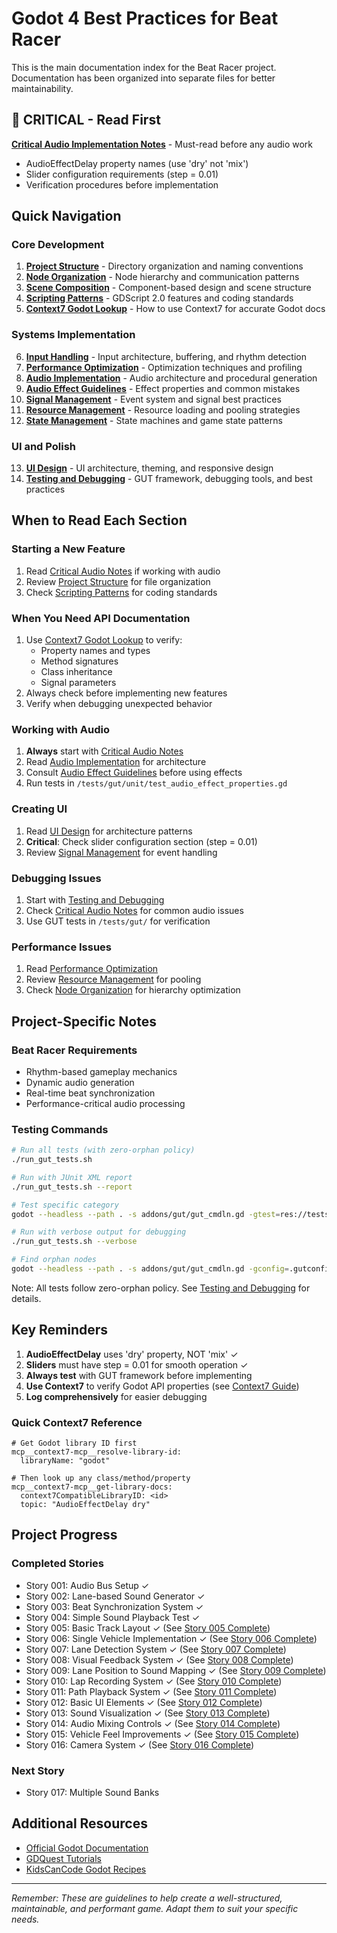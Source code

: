 # Godot 4 Best Practices for Beat Racer

This is the main documentation index for the Beat Racer project. Documentation has been organized into separate files for better maintainability.

## 🚨 CRITICAL - Read First
**[Critical Audio Implementation Notes](docs/critical-audio-notes.md)** - Must-read before any audio work
- AudioEffectDelay property names (use 'dry' not 'mix')
- Slider configuration requirements (step = 0.01)
- Verification procedures before implementation

## Quick Navigation

### Core Development
1. **[Project Structure](docs/project-structure.md)** - Directory organization and naming conventions
2. **[Node Organization](docs/node-organization.md)** - Node hierarchy and communication patterns
3. **[Scene Composition](docs/scene-composition.md)** - Component-based design and scene structure
4. **[Scripting Patterns](docs/scripting-patterns.md)** - GDScript 2.0 features and coding standards
5. **[Context7 Godot Lookup](docs/context7-godot-lookup.md)** - How to use Context7 for accurate Godot docs

### Systems Implementation
6. **[Input Handling](docs/input-handling.md)** - Input architecture, buffering, and rhythm detection
7. **[Performance Optimization](docs/performance-optimization.md)** - Optimization techniques and profiling
8. **[Audio Implementation](docs/audio-implementation.md)** - Audio architecture and procedural generation
9. **[Audio Effect Guidelines](docs/audio-effect-guidelines.md)** - Effect properties and common mistakes
10. **[Signal Management](docs/signal-management.md)** - Event system and signal best practices
11. **[Resource Management](docs/resource-management.md)** - Resource loading and pooling strategies
12. **[State Management](docs/state-management.md)** - State machines and game state patterns

### UI and Polish
13. **[UI Design](docs/ui-design.md)** - UI architecture, theming, and responsive design
14. **[Testing and Debugging](docs/testing-debugging.md)** - GUT framework, debugging tools, and best practices

## When to Read Each Section

### Starting a New Feature
1. Read [Critical Audio Notes](docs/critical-audio-notes.md) if working with audio
2. Review [Project Structure](docs/project-structure.md) for file organization
3. Check [Scripting Patterns](docs/scripting-patterns.md) for coding standards

### When You Need API Documentation
1. Use [Context7 Godot Lookup](docs/context7-godot-lookup.md) to verify:
   - Property names and types
   - Method signatures
   - Class inheritance
   - Signal parameters
2. Always check before implementing new features
3. Verify when debugging unexpected behavior

### Working with Audio
1. **Always** start with [Critical Audio Notes](docs/critical-audio-notes.md)
2. Read [Audio Implementation](docs/audio-implementation.md) for architecture
3. Consult [Audio Effect Guidelines](docs/audio-effect-guidelines.md) before using effects
4. Run tests in `/tests/gut/unit/test_audio_effect_properties.gd`

### Creating UI
1. Read [UI Design](docs/ui-design.md) for architecture patterns
2. **Critical**: Check slider configuration section (step = 0.01)
3. Review [Signal Management](docs/signal-management.md) for event handling

### Debugging Issues
1. Start with [Testing and Debugging](docs/testing-debugging.md)
2. Check [Critical Audio Notes](docs/critical-audio-notes.md) for common audio issues
3. Use GUT tests in `/tests/gut/` for verification

### Performance Issues
1. Read [Performance Optimization](docs/performance-optimization.md)
2. Review [Resource Management](docs/resource-management.md) for pooling
3. Check [Node Organization](docs/node-organization.md) for hierarchy optimization

## Project-Specific Notes

### Beat Racer Requirements
- Rhythm-based gameplay mechanics
- Dynamic audio generation
- Real-time beat synchronization
- Performance-critical audio processing

### Testing Commands
```bash
# Run all tests (with zero-orphan policy)
./run_gut_tests.sh

# Run with JUnit XML report
./run_gut_tests.sh --report

# Test specific category
godot --headless --path . -s addons/gut/gut_cmdln.gd -gtest=res://tests/gut/unit/

# Run with verbose output for debugging
./run_gut_tests.sh --verbose

# Find orphan nodes
godot --headless --path . -s addons/gut/gut_cmdln.gd -gconfig=.gutconfig.json -glog=3
```

Note: All tests follow zero-orphan policy. See [Testing and Debugging](docs/testing-debugging.md) for details.

## Key Reminders

1. **AudioEffectDelay** uses 'dry' property, NOT 'mix' ✓
2. **Sliders** must have step = 0.01 for smooth operation ✓
3. **Always test** with GUT framework before implementing
4. **Use Context7** to verify Godot API properties (see [Context7 Guide](docs/context7-godot-lookup.md))
5. **Log comprehensively** for easier debugging

### Quick Context7 Reference
```
# Get Godot library ID first
mcp__context7-mcp__resolve-library-id:
  libraryName: "godot"

# Then look up any class/method/property
mcp__context7-mcp__get-library-docs:
  context7CompatibleLibraryID: <id>
  topic: "AudioEffectDelay dry"
```

## Project Progress

### Completed Stories
- Story 001: Audio Bus Setup ✓
- Story 002: Lane-based Sound Generator ✓
- Story 003: Beat Synchronization System ✓
- Story 004: Simple Sound Playback Test ✓
- Story 005: Basic Track Layout ✓ (See [Story 005 Complete](docs/story-005-complete.md))
- Story 006: Single Vehicle Implementation ✓ (See [Story 006 Complete](docs/story-006-complete.md))
- Story 007: Lane Detection System ✓ (See [Story 007 Complete](docs/story-007-complete.md))
- Story 008: Visual Feedback System ✓ (See [Story 008 Complete](docs/story-008-complete.md))
- Story 009: Lane Position to Sound Mapping ✓ (See [Story 009 Complete](docs/story-009-complete.md))
- Story 010: Lap Recording System ✓ (See [Story 010 Complete](docs/story-010-complete.md))
- Story 011: Path Playback System ✓ (See [Story 011 Complete](docs/story-011-complete.md))
- Story 012: Basic UI Elements ✓ (See [Story 012 Complete](docs/story-012-complete.md))
- Story 013: Sound Visualization ✓ (See [Story 013 Complete](docs/story-013-complete.md))
- Story 014: Audio Mixing Controls ✓ (See [Story 014 Complete](docs/story-014-complete.md))
- Story 015: Vehicle Feel Improvements ✓ (See [Story 015 Complete](docs/story-015-complete.md))
- Story 016: Camera System ✓ (See [Story 016 Complete](docs/story-016-complete.md))

### Next Story
- Story 017: Multiple Sound Banks

## Additional Resources

- [Official Godot Documentation](https://docs.godotengine.org/en/stable/)
- [GDQuest Tutorials](https://www.gdquest.com/)
- [KidsCanCode Godot Recipes](https://kidscancode.org/godot_recipes/)

---

*Remember: These are guidelines to help create a well-structured, maintainable, and performant game. Adapt them to suit your specific needs.*